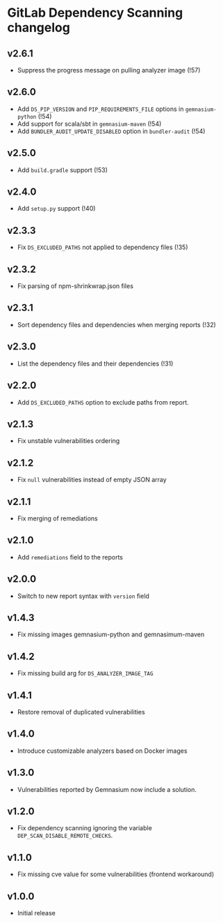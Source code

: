 # GitLab Dependency Scanning changelog

## v2.6.1
- Suppress the progress message on pulling analyzer image (!57)

## v2.6.0
- Add `DS_PIP_VERSION` and `PIP_REQUIREMENTS_FILE` options in `gemnasium-python` (!54)
- Add support for scala/sbt in `gemnasium-maven` (!54)
- Add `BUNDLER_AUDIT_UPDATE_DISABLED` option in `bundler-audit` (!54)

## v2.5.0
- Add `build.gradle` support (!53)

## v2.4.0
- Add `setup.py` support (!40)

## v2.3.3
- Fix `DS_EXCLUDED_PATHS` not applied to dependency files (!35)

## v2.3.2
- Fix parsing of npm-shrinkwrap.json files

## v2.3.1
- Sort dependency files and dependencies when merging reports (!32)

## v2.3.0
- List the dependency files and their dependencies (!31)

## v2.2.0
- Add `DS_EXCLUDED_PATHS` option to exclude paths from report.

## v2.1.3
- Fix unstable vulnerabilities ordering

## v2.1.2
- Fix `null` vulnerabilities instead of empty JSON array

## v2.1.1
- Fix merging of remediations

## v2.1.0
- Add `remediations` field to the reports

## v2.0.0
- Switch to new report syntax with `version` field

## v1.4.3
- Fix missing images gemnasium-python and gemnasimum-maven

## v1.4.2
- Fix missing build arg for `DS_ANALYZER_IMAGE_TAG`

## v1.4.1
- Restore removal of duplicated vulnerabilities

## v1.4.0
- Introduce customizable analyzers based on Docker images

## v1.3.0
- Vulnerabilities reported by Gemnasium now include a solution.

## v1.2.0
- Fix dependency scanning ignoring the variable `DEP_SCAN_DISABLE_REMOTE_CHECKS`.

## v1.1.0
- Fix missing cve value for some vulnerabilities (frontend workaround)

## v1.0.0
- Initial release
